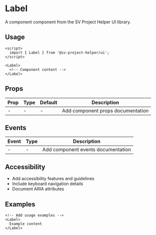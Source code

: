 # Label

A component component from the SV Project Helper UI library.

## Usage

```svelte
<script>
  import { Label } from '@sv-project-helper/ui';
</script>

<Label>
  <!-- Component content -->
</Label>
```

## Props

| Prop | Type | Default | Description |
|------|------|---------|-------------|
| - | - | - | Add component props documentation |

## Events

| Event | Type | Description |
|-------|------|-------------|
| - | - | Add component events documentation |

## Accessibility

- Add accessibility features and guidelines
- Include keyboard navigation details
- Document ARIA attributes

## Examples

```svelte
<!-- Add usage examples -->
<Label>
  Example content
</Label>
```